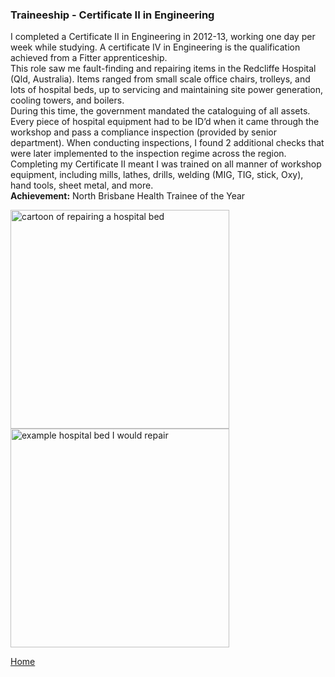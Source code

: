 ### Traineeship - Certificate II in Engineering


I completed a Certificate II in Engineering in 2012-13, working one day per week while studying. A certificate IV in Engineering is the qualification achieved from a Fitter apprenticeship. 
<br>
This role saw me fault-finding and repairing items in the Redcliffe Hospital (Qld, Australia). Items ranged from small scale office chairs, trolleys, and lots of hospital beds, up to servicing and maintaining site power generation, cooling towers, and boilers. 
<br>
During this time, the government mandated the cataloguing of all assets. Every piece of hospital equipment had to be ID’d when it came through the workshop and pass a compliance inspection (provided by senior department). When conducting inspections, I found 2 additional checks that were later implemented to the inspection regime across the region. 
<br>
Completing my Certificate II meant I was trained on all manner of workshop equipment, including mills, lathes, drills, welding (MIG, TIG, stick, Oxy), hand tools, sheet metal, and more. 
<br>
**Achievement:** North Brisbane Health Trainee of the Year


<img src="./../../imgs/traineeship-image-1.jpeg" alt="cartoon of repairing a hospital bed" height="350">
<img src="./../../imgs/traineeship-image-2.jpeg" alt="example hospital bed I would repair" height="350">



[Home](./..)
